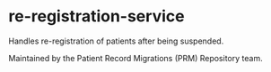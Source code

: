 # re-registration-service

Handles re-registration of patients after being suspended.

Maintained by the Patient Record Migrations (PRM) Repository team.
